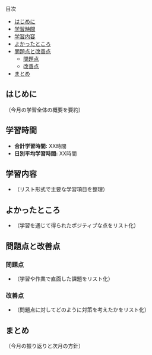 目次
- [はじめに](#はじめに)
- [学習時間](#学習時間)
- [学習内容](#学習内容)
- [よかったところ](#よかったところ)
- [問題点と改善点](#問題点と改善点)
  - [問題点](#問題点)
  - [改善点](#改善点)
- [まとめ](#まとめ)

## はじめに
（今月の学習全体の概要を要約）

## 学習時間
- **合計学習時間:** XX時間  
- **日別平均学習時間:** XX時間

## 学習内容
- （リスト形式で主要な学習項目を整理）

## よかったところ
- （学習を通じて得られたポジティブな点をリスト化）

## 問題点と改善点

### 問題点
- （学習や作業で直面した課題をリスト化）

### 改善点
- （問題点に対してどのように対策を考えたかをリスト化）

## まとめ
（今月の振り返りと次月の方針）
